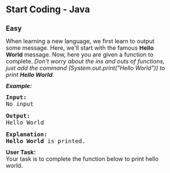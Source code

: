 # Start Coding - Java
## Easy
<div class="problems_problem_content__Xm_eO"><p><span style="font-size:18px">When learning a new language, we first learn to output some message. Here, we'll start with the famous <strong>Hello World</strong> message. Now, here you are given a function to complete. <em>Don't worry about the ins and outs of functions, just add the command (System.out.print("Hello World")) to print <strong>Hello World</strong>.</em></span></p>

<p><strong><span style="font-size:18px"><em>Example:</em></span></strong></p>

<pre><span style="font-size:18px"><strong>Input:</strong>
No input</span>

<span style="font-size:18px"><strong>Output:</strong>
Hello World</span>

<span style="font-size:18px"><strong>Explanation:
Hello World</strong> is printed.</span></pre>

<p><span style="font-size:18px"><strong>User Task:</strong><br>
Your task is to complete the function below to print hello world.</span></p>
</div>